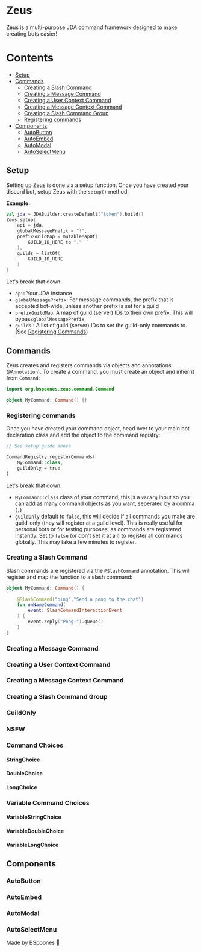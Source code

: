 # Zeus

Zeus is a multi-purpose JDA command framework designed to make creating bots easier!

# Contents
- [Setup](#setup)
- [Commands](#commands)
    - [Creating a Slash Command](#creating-a-slash-command)
    - [Creating a Message Command](#creating-a-message-command)
    - [Creating a User Context Command](#creating-a-user-context-command)
    - [Creating a Message Context Command](#creating-a-message-context-command)
    - [Creating a Slash Command Group](#creating-a-slash-command-group)
    - [Registering commands](#registering-commands)
- [Components](#components)
    - [AutoButton](#autobutton)
    - [AutoEmbed](#autoembed)
    - [AutoModal](#automodal)
    - [AutoSelectMenu](#autoselectmenu)

## Setup

Setting up Zeus is done via a setup function. Once you have created your discord bot, setup Zeus with the `setup()` method.

**Example:**
```kotlin
val jda = JDABuilder.createDefault("token").build()
Zeus.setup(
    api = jda,
    globalMessagePrefix = "!",
    prefixGuildMap = mutableMapOf(
        GUILD_ID_HERE to "."
    ),
    guilds = listOf(
        GUILD_ID_HERE
    )
)
```

Let's break that down:
 - `api`: Your JDA instance
 - `globalMessagePrefix`: For message commands, the prefix that is accepted bot-wide, unless another prefix is set for a guild
 - `prefixGuildMap`: A map of guild (server) IDs to their own prefix. This will bypass`globalMessagePrefix`
 - `guilds` : A list of guild (server) IDs to set the guild-only commands to. (See [Registering Commands](#registering-commands))


## Commands

Zeus creates and registers commands via objects and annotations (`@Annotation`). To create a command, you must create an object and inherrit from `Command`:

```kotlin
import org.bspoones.zeus.command.Command

object MyCommand: Command() {}
```

### Registering commands

Once you have created your command object, head over to your main bot declaration class and add the object to the command registry:

```kotlin
// See setup guide above

CommandRegistry.registerCommands(
    MyCommand::class,
    guildOnly = true
)
```

Let's break that down:
- `MyCommand::class` class of your command, this is a `vararg` input so you can add as many command objects as you want, seperated by a comma (`,`)
- `guildOnly` default to `false`, this will decide if all commands you make are guild-only (they will register at a guild level). This is really useful for personal bots or for testing purposes, as commands are registered instantly. Set to `false` (or don't set it at all) to register all commands globally. This may take a few minutes to register.

### Creating a Slash Command

Slash commands are registered via the `@SlashCommand` annotation. This will register and map the function to a slash command:

```kotlin
object MyCommand: Command() {
    
    @SlashCommand("ping","Send a pong to the chat")
    fun onNameCommand(
        event: SlashCommandInteractionEvent
    ) {
        event.reply("Pong!").queue()
    }
}
```



### Creating a Message Command

### Creating a User Context Command

### Creating a Message Context Command

### Creating a Slash Command Group

### GuildOnly

### NSFW

### Command Choices

#### StringChoice
#### DoubleChoice
#### LongChoice

### Variable Command Choices

#### VariableStringChoice
#### VariableDoubleChoice
#### VariableLongChoice

## Components

### AutoButton

### AutoEmbed

### AutoModal

### AutoSelectMenu



Made by BSpoones 🥄


